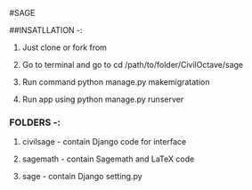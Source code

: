 #SAGE

##INSATLLATION -:

1. Just clone or fork from 

2. Go to terminal and go to 
	cd  /path/to/folder/CivilOctave/sage

3. Run command python manage.py makemigratation

4. Run app using python manage.py runserver


### FOLDERS -:

1. civilsage - contain Django code for interface 

2. sagemath - contain Sagemath and LaTeX code  

3. sage - contain Django setting.py
